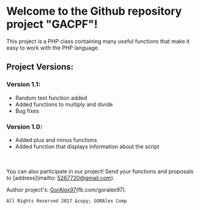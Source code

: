 # Welcome to the Github repository project "GACPF"!
This project is a PHP class containing many useful functions that make it easy to work with the PHP language.

## Project Versions:
### Version 1.1:
   * Random text function added
   * Added functions to multiply and divide
   * Bug fixes

### Version 1.0:
   * Added plus and minus functions
   * Added function that displays information about the script

<br><br>
You can also participate in our project!
Send your functions and proposals to [address](mailto: 5267720@gmail.com).

Author project's: [GorAlex97](http://fb.com/goralex97)(fb.com/goralex97).
<br>

```text
All Rights Reserved 2017 &copy; GORAlex Comp
```

